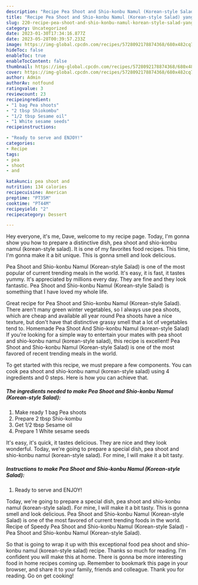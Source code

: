 ```yaml
---
description: "Recipe Pea Shoot and Shio-konbu Namul (Korean-style Salad) yang Delicious}"
title: "Recipe Pea Shoot and Shio-konbu Namul (Korean-style Salad) yang Delicious}"
slug: 220-recipe-pea-shoot-and-shio-konbu-namul-korean-style-salad-yang-delicious
category: Uncategorized
date: 2023-01-30T17:34:16.877Z
date: 2023-05-28T00:39:57.233Z
image: https://img-global.cpcdn.com/recipes/5728092178874368/680x482cq70/pea-shoot-and-shio-konbu-namul-korean-style-salad-recipe-main-photo.jpg
hideToc: false
enableToc: true
enableTocContent: false
thumbnail: https://img-global.cpcdn.com/recipes/5728092178874368/680x482cq70/pea-shoot-and-shio-konbu-namul-korean-style-salad-recipe-main-photo.jpg
cover: https://img-global.cpcdn.com/recipes/5728092178874368/680x482cq70/pea-shoot-and-shio-konbu-namul-korean-style-salad-recipe-main-photo.jpg
author: Admin
authorAv: notfound
ratingvalue: 3
reviewcount: 23
recipeingredient:
- "1 bag Pea shoots"
- "2 tbsp Shiokombu"
- "1/2 tbsp Sesame oil"
- "1 White sesame seeds"
recipeinstructions:

- "Ready to serve and ENJOY!"
categories:
- Recipe
tags:
- pea
- shoot
- and

katakunci: pea shoot and 
nutrition: 134 calories
recipecuisine: American
preptime: "PT35M"
cooktime: "PT44M"
recipeyield: "2"
recipecategory: Dessert

---
```



Hey everyone, it's me, Dave, welcome to my recipe page. Today, I'm gonna show you how to prepare a distinctive dish, pea shoot and shio-konbu namul (korean-style salad). It is one of my favorites food recipes. This time, I'm gonna make it a bit unique. This is gonna smell and look delicious.

Pea Shoot and Shio-konbu Namul (Korean-style Salad) is one of the most popular of current trending meals in the world. It's easy, it is fast, it tastes yummy. It's appreciated by millions every day. They are fine and they look fantastic. Pea Shoot and Shio-konbu Namul (Korean-style Salad) is something that I have loved my whole life.

Great recipe for Pea Shoot and Shio-konbu Namul (Korean-style Salad). There aren&#39;t many green winter vegetables, so I always use pea shoots, which are cheap and available all year round Pea shoots have a nice texture, but don&#39;t have that distinctive grassy smell that a lot of vegetables tend to. Homemade Pea Shoot And Shio-konbu Namul (korean-style Salad) If you&#39;re looking for a simple way to entertain your mates with pea shoot and shio-konbu namul (korean-style salad), this recipe is excellent! Pea Shoot and Shio-konbu Namul (Korean-style Salad) is one of the most favored of recent trending meals in the world.


To get started with this recipe, we must prepare a few components. You can cook pea shoot and shio-konbu namul (korean-style salad) using 4 ingredients and 0 steps. Here is how you can achieve that.

<!--inarticleads1-->

##### The ingredients needed to make Pea Shoot and Shio-konbu Namul (Korean-style Salad):

1. Make ready 1 bag Pea shoots
1. Prepare 2 tbsp Shio-kombu
1. Get 1/2 tbsp Sesame oil
1. Prepare 1 White sesame seeds


It&#39;s easy, it&#39;s quick, it tastes delicious. They are nice and they look wonderful. Today, we&#39;re going to prepare a special dish, pea shoot and shio-konbu namul (korean-style salad). For mine, I will make it a bit tasty. 

<!--inarticleads2-->

##### Instructions to make Pea Shoot and Shio-konbu Namul (Korean-style Salad):


1. Ready to serve and ENJOY!

Today, we&#39;re going to prepare a special dish, pea shoot and shio-konbu namul (korean-style salad). For mine, I will make it a bit tasty. This is gonna smell and look delicious. Pea Shoot and Shio-konbu Namul (Korean-style Salad) is one of the most favored of current trending foods in the world. Recipe of Speedy Pea Shoot and Shio-konbu Namul (Korean-style Salad) - Pea Shoot and Shio-konbu Namul (Korean-style Salad). 

So that is going to wrap it up with this exceptional food pea shoot and shio-konbu namul (korean-style salad) recipe. Thanks so much for reading. I'm confident you will make this at home. There is gonna be more interesting food in home recipes coming up. Remember to bookmark this page in your browser, and share it to your family, friends and colleague. Thank you for reading. Go on get cooking!
